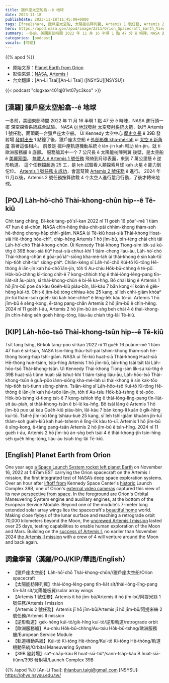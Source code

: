 ```yaml
---
title: 獵戶座太空船翕--ê 地球
date: 2023-11-18
publishdate: 2023-11-18T11:45:00+0800
tags: [free2share, 獵戶座太空船, 太陽能枋陣列翼, Artemis 1 號任務, Artemis 2 號任務, 逆形軌道, 歐洲服務艙, 軌道機動系統, 39B 發射場]
hero: https://apod.nasa.gov/apod/image/2211/Orion_Spacecraft_Earth_Views_20221116-1067.jpg
summary: 一冬前，美國東部時間 2022 年 11 月 16 半暝 1 點 47 分 ê 時陣，NASA 進行頭一擺 深空探索系統綜合試驗。
categories: [podcast]
vocals: [阿錕]
---
```


{{% apod %}}

- 原始文章：[Planet Earth from Orion](https://apod.nasa.gov/apod/ap231118.html)
- 影像來源：[NASA](https://www.nasa.gov/), [Artemis I](https://www.nasa.gov/mission/artemis-i)
- 台文翻譯：[An-Li Tsai][An-Li Tsai] ([NSYSU][NSYSU])

{{< podcast "clqgxaxr401qj01vt07yc3kco" >}}

## [漢羅] 獵戶座太空船翕--ê 地球
一冬前，美國東部時間 2022 年 11 月 16 半暝 1 點 47 分 ê 時陣，NASA 進行頭一擺 深空探索系統綜合試驗。
NASA [ùi 地球發射 太空發射系統火箭][a Space Launch System rocket left planet Earth]，執行 Artemis 1 號任務，面頂載一台獵戶座太空船。
Ùi Kennedy 太空中心 [歷史久長][historic] ê 39B 發射場 [發射出去][liftoff from] 1 點鐘了後，獵戶座太空船 ê [外部影像 kha-mé-lah][external video cameras] ùi [太空 ê 新角度][perspective from space] 翕著這張相片。
前景是 獵戶座軌道機動系統 ê iăn-jín kah 輔助 iăn-jín，就 tī 歐洲服務艙 ê 底部。
服務艙其中一个 7 公尺長 ê 太陽能枋陣列翼 後壁，是太空船 ê [美麗家園][beautiful home]。
[無載人 ê Artemis 1 號任務][uncrewed Artemis I mission] 飛倚到月球表面，來到 7 萬公里懸 ê 逆形軌道。
這个任務擋超過 25 工，是 leh 試驗看人類探索月球 kah 火星 ê 能力到佗位。
[Artemis 1 號任務 ê 成功][success of Artemis I]，會當幫贊 [Artemis 2 號任務][the Artemis II mission] ê 進行。
2024 年 11 月以後，Artemis 2 號任務按算欲載 4 个太空人進行踅月行動，了後才轉來地球。

## [POJ] La̍h-hō͘-chō Thài-khong-chûn hip--ê Tē-kiû
Chi̍t tang chêng, Bí-kok tang-pō͘ sî-kan 2022 nî 11 goe̍h 16 pòaⁿ-mê 1 tiám 47 hun ê sî-chūn, NASA chìn-hêng thâu-chi̍t-pái chhim-khong thàm-soh hē-thóng chong-ha̍p chhì-giām.
NASA ùi Tē-kiû hoat-siā Thài-khong Hoat-siā Hē-thóng hóe-chìⁿ, chip-hêng Artemis 1 hō jīm-bū, bīn-téng chài chi̍t tâi La̍h-hō͘-chō Thài-khong-chûn.
Ùi Kennedy Thài-khong Tiong-sim le̍k-sú kú-tn̂g ê 39B hoat-siā tiûⁿ hoat-siā chhut-khì 1 tiám-cheng liáu-āu, La̍h-hō͘-chō Thài-khong-chûn ê gōa-pō͘ iáⁿ-siōng kha-mé-lah ùi thài-khong ê sin kak-tō͘ hip-tio̍h chit-tiuⁿ siòng-phìⁿ.
Chiân-kéng sī La̍h-hō͘-chō Kúi-tō Ki-tōng Hē-thóng ê ia̋n-jín kah hú-chō͘ ia̋n-jín, to̍h tī Au-chiu Ho̍k-bū-chhng ê té-pō͘.
Ho̍k-bū-chhng kî-tiong chi̍t-ê 7 kong-chhioh tn̂g ê thài-iông-lêng-pang tīn-lia̍t-si̍t āu-piah, sī thài-khong-chûn ê bí-lē ka-hn̂g.
Bô chài lâng ê Artemis 1 hō jīm-bū poe óa kàu Goe̍h-kiû piáu-bīn, lâi-kàu 7 bān kong-lí koân ê ge̍k-hêng kúi-tō.
Chit-ê jīm-bū tòng chhiau-kòe 25 kang, sī leh chhì-giām khòaⁿ jîn-lūi thàm-soh goe̍h-kiû kah hóe-chheⁿ ê lêng-le̍k kàu tó-ūi.
Artemis 1 hō jīm-bū ê sêng-kong, ē-tàng pang-chān Artemis 2 hō jīm-bū ê chìn-hêng.
2024 nî 11 goe̍h í-āu, Artemis 2 hō jīm-bū àn-sǹg beh chài 4 ê thài-khong-jîn chìn-hêng se̍h goe̍h hêng-tōng, liáu-āu chiah tńg-lâi Tē-kiû.

## [KIP] La̍h-hōo-tsō Thài-khong-tsûn hip--ê Tē-kiû
Tsi̍t tang tsîng, Bí-kok tang-pōo sî-kan 2022 nî 11 gue̍h 16 puànn-mê 1 tiám 47 hun ê sî-tsūn, NASA tsìn-hîng thâu-tsi̍t-pái tshim-khong thàm-soh hē-thóng tsong-ha̍p tshì-giām.
NASA uì Tē-kiû huat-siā Thài-khong Huat-siā Hē-thóng hué-tsìnn, tsip-hîng Artemis 1 hō jīm-bū, bīn-tíng tsài tsi̍t tâi La̍h-hōo-tsō Thài-khong-tsûn.
Uì Kennedy Thài-khong Tiong-sim li̍k-sú kú-tn̂g ê 39B huat-siā tiûnn huat-siā tshut-khì 1 tiám-tsing liáu-āu, La̍h-hōo-tsō Thài-khong-tsûn ê guā-pōo iánn-siōng kha-mé-lah uì thài-khong ê sin kak-tōo hip-tio̍h tsit-tiunn siòng-phìnn.
Tsiân-kíng sī La̍h-hōo-tsō Kuí-tō Ki-tōng Hē-thóng ê ia̋n-jín kah hú-tsōo ia̋n-jín, to̍h tī Au-tsiu Ho̍k-bū-tshng ê té-pōo.
Ho̍k-bū-tshng kî-tiong tsi̍t-ê 7 kong-tshioh tn̂g ê thài-iông-lîng-pang tīn-lia̍t-si̍t āu-piah, sī thài-khong-tsûn ê bí-lē ka-hn̂g.
Bô tsài lâng ê Artemis 1 hō jīm-bū pue uá kàu Gue̍h-kiû piáu-bīn, lâi-kàu 7 bān kong-lí kuân ê gi̍k-hîng kuí-tō.
Tsit-ê jīm-bū tòng tshiau-kuè 25 kang, sī leh tshì-giām khuànn jîn-luī thàm-soh gue̍h-kiû kah hué-tshenn ê lîng-li̍k kàu tó-uī.
Artemis 1 hō jīm-bū ê sîng-kong, ē-tàng pang-tsān Artemis 2 hō jīm-bū ê tsìn-hîng.
2024 nî 11 gue̍h í-āu, Artemis 2 hō jīm-bū àn-sǹg beh tsài 4 ê thài-khong-jîn tsìn-hîng se̍h gue̍h hîng-tōng, liáu-āu tsiah tńg-lâi Tē-kiû.

## [English] Planet Earth from Orion
One year ago [a Space Launch System rocket left planet Earth][a Space Launch System rocket left planet Earth] on November 16, 2022 at 1:47am EST carrying the Orion spacecraft on the Artemis I mission, the first integrated test of NASA’s deep space exploration systems.
Over an hour after [liftoff from][liftoff from] Kennedy Space Center's [historic][historic] Launch Complex 39B, one of Orion's [external video cameras][external video cameras] captured this view of its new [perspective from space][perspective from space].
In the foreground are Orion's Orbital Maneuvering System engine and auxillary engines, at the bottom of the European Service Module.
Beyond one of the module's 7-meter long extended solar array wings lies the spacecraft's [beautiful home][beautiful home] world.
Making close flybys of the lunar surface and reaching a retrograde orbit 70,000 kilometers beyond the Moon, the [uncrewed Artemis I mission][uncrewed Artemis I mission] lasted over 25 days, testing capabilities to enable human exploration of the Moon and Mars.
Building on the [success of Artemis I][success of Artemis I], no earlier than November 2024 [the Artemis II mission][the Artemis II mission] with a crew of 4 will venture around the Moon and back again.

## 詞彙學習（漢羅/POJ/KIP/華語/English）
- 【獵戶座太空船】La̍h-hō͘-chō Thài-khong-chûn//獵戶座太空船/Orion spacecraft
- 【太陽能枋陣列翼】thài-iông-lêng-pang tīn-lia̍t si̍t/thài-iông-lîng-pang tīn-lia̍t si̍t/太陽能板翼/solar array wings
- 【Artemis 1 號任務】Artemis it hō jīm-bū/Artemis it hō jīm-bū/阿提米絲 1 號任務/Artemis I mission
- 【Artemis 2 號任務】Artemis jī hō jīm-bū/Artemis jī hō jīm-bū/阿提米絲 2 號任務/Artemis II mission
- 【逆形軌道】ge̍k-hêng kúi-tō/gi̍k-hîng kuí-tō/逆形軌道/retrograde orbit
- 【歐洲服務艙】Au-chiu Ho̍k-bū-chhng/Au-tsiu Ho̍k-bū-tshng/歐洲服務艙/European Service Module
- 【軌道機動系統】Kúi-tō Ki-tōng Hē-thóng/Kuí-tō Ki-tōng Hē-thóng/軌道機動系統/Orbital Maneuvering System
- 【39B 發射場】saⁿ-cha̍p-káu B hoat-siā-tiûⁿ/sann-tsa̍p-káu B huat-siā-tiûnn/39B 發射場/Launch Complex 39B

{{% /apod %}}
[An-Li Tsai]: thianbun.taigi@gmail.com
[NSYSU]: https://phys.nsysu.edu.tw/

[copyright]: https://apod.nasa.gov/apod/fap/lib/about_apod.html#srapply
[License]: https://creativecommons.org/licenses/by/2.0/

[a Space Launch System rocket left planet Earth]:https://www.nasa.gov/press-release/liftoff-nasa-s-artemis-i-mega-rocket-launches-orion-to-moon
[liftoff from]:https://www.flickr.com/photos/nasahqphoto/sets/72177720297400430/
[historic]:https://www.nasa.gov/feature/55-years-ago-apollo-4-the-first-flight-of-the-saturn-v
[external video cameras]:https://www.nasa.gov/feature/nasa-s-artemis-i-cameras-to-offer-new-views-of-orion-earth-moon
[perspective from space]:https://www.flickr.com/photos/nasa2explore/albums/72177720303788800
[beautiful home]:https://earthobservatory.nasa.gov/
[uncrewed Artemis I mission]:https://www.nasa.gov/mission/artemis-i/
[success of Artemis I]:https://moon.nasa.gov/resources/530/nasas-artemis-i-moon-mission-launch-to-splashdown-highlights/
[the Artemis II mission]:https://www.nasa.gov/mission/artemis-ii/
